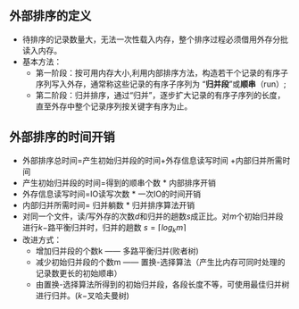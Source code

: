 ## 外部排序的定义

- 待排序的记录数量大，无法一次性载入内存，整个排序过程必须借用外存分批读入内存。
- 基本方法：
	- 第一阶段：按可用内存大小,利用内部排序方法，构造若干个记录的有序子序列写入外存，通常称这些记录的有序子序列为 “**归并段**”或**顺串**（run）;
	- 第二阶段：归并排序，通过“归并”，逐步扩大记录的有序子序列的长度，直至外存中整个记录序列按关键字有序为止。


## 外部排序的时间开销

- 外部排序总时间=产生初始归并段的时间+外存信息读写时间 +内部归并所需时间
- 产生初始归并段的时间=得到的顺串个数 * 内部排序开销
- 外存信息读写时间=IO读写次数 * 一次IO的时间开销
- 内部归并所需时间= 归并躺数 * 归并排序算法开销
- 对同一个文件，读/写外存的次数$d$和归并的趟数$s$成正比。对$m$个初始归并段进行$k-$路平衡归并时，归并的趟数 $s =\lceil log_k m\rceil$ 
- 改进方式：
	- 增加归并段的个数k —— 多路平衡归并(败者树)
	- 减少初始归并段的个数m —— 置换-选择算法（产生比内存可同时处理的记录数更长的初始顺串）
	- 由置换-选择算法所得到的初始归并段，各段长度不等，可使用最佳归并树进行归并。($k-$叉哈夫曼树)